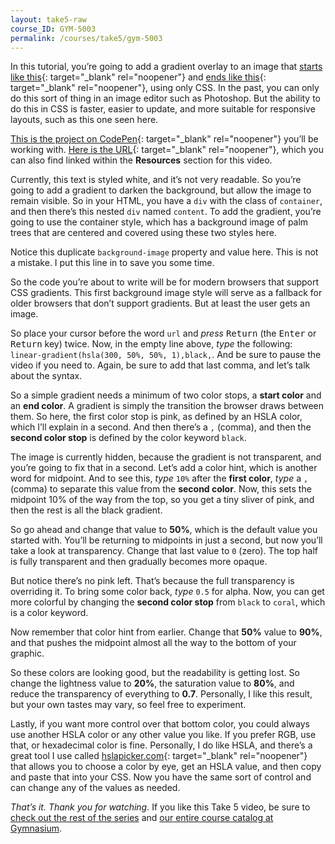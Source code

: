 ```yaml
---
layout: take5-raw
course_ID: GYM-5003
permalink: /courses/take5/gym-5003
---
```


In this tutorial, you’re going to add a gradient overlay to an image that [starts like this][1]{: target="_blank" rel="noopener"} and [ends like this][2]{: target="_blank" rel="noopener"}, using only CSS. In the past, you can only do this sort of thing in an image editor such as Photoshop. But the ability to do this in CSS is faster, easier to update, and more suitable for responsive layouts, such as this one seen here.

[This is the project on CodePen][1]{: target="_blank" rel="noopener"} you’ll be working with. [Here is the URL][1]{: target="_blank" rel="noopener"}, which you can also find linked within the **Resources** section for this video.

Currently, this text is styled white, and it’s not very readable. So you’re going to add a gradient to darken the background, but allow the image to remain visible. So in your HTML, you have a `div` with the class of `container`, and then there’s this nested `div` named `content`. To add the gradient, you’re going to use the container style, which has a background image of palm trees that are centered and covered using these two styles here.

Notice this duplicate `background-image` property and value here. This is not a mistake. I put this line in to save you some time.

So the code you’re about to write will be for modern browsers that support CSS gradients. This first background image style will serve as a fallback for older browsers that don’t support gradients. But at least the user gets an image.

So place your cursor before the word `url` and *press* <kbd>Return</kbd> (the <kbd>Enter</kbd> or <kbd>Return</kbd> key) twice. Now, in the empty line above, *type* the following: `linear-gradient(hsla(300, 50%, 50%, 1),black,`. And be sure to pause the video if you need to. Again, be sure to add that last comma, and let’s talk about the syntax.

So a simple gradient needs a minimum of two color stops, a **start color** and an **end color**. A gradient is simply the transition the browser draws between them. So here, the first color stop is pink, as defined by an HSLA color, which I’ll explain in a second. And then there’s a `,` (comma), and then the **second color stop** is defined by the color keyword `black`.

The image is currently hidden, because the gradient is not transparent, and you’re going to fix that in a second. Let’s add a color hint, which is another word for midpoint. And to see this, *type* `10%` after the **first color**, *type* a `,` (comma) to separate this value from the **second color**. Now, this sets the midpoint 10% of the way from the top, so you get a tiny sliver of pink, and then the rest is all the black gradient.

So go ahead and change that value to **50%**, which is the default value you started with. You’ll be returning to midpoints in just a second, but now you’ll take a look at transparency. Change that last value to `0` (zero). The top half is fully transparent and then gradually becomes more opaque.

But notice there’s no pink left. That’s because the full transparency is overriding it. To bring some color back, *type* `0.5` for alpha. Now, you can get more colorful by changing the **second color stop** from `black` to `coral`, which is a color keyword.

Now remember that color hint from earlier. Change that **50%** value to **90%**, and that pushes the midpoint almost all the way to the bottom of your graphic.

So these colors are looking good, but the readability is getting lost. So change the lightness value to **20%**, the saturation value to **80%**, and reduce the transparency of everything to **0.7**. Personally, I like this result, but your own tastes may vary, so feel free to experiment.

Lastly, if you want more control over that bottom color, you could always use another HSLA color or any other value you like. If you prefer RGB, use that, or hexadecimal color is fine. Personally, I do like HSLA, and there’s a great tool I use called [hslapicker.com][3]{: target="_blank" rel="noopener"} that allows you to choose a color by eye, get an HSLA value, and then copy and paste that into your CSS. Now you have the same sort of control and can change any of the values as needed.

*That’s it. Thank you for watching.* If you like this Take 5 video, be sure to [check out the rest of the series][4] and [our entire course catalog at Gymnasium][5].

[1]: https://codepen.io/josborn/pen/WWzBwO
[2]: https://codepen.io/josborn/pen/JVavQN
[3]: https://hslpicker.com
[4]: https://thegymnasium.com/take5
[5]: https://thegymnasium.com/courses
